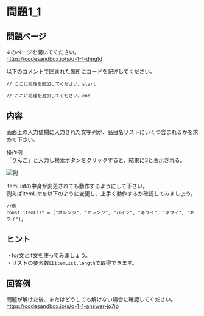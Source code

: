 # 問題1_1


## 問題ページ
↓のページを開いてください。  
https://codesandbox.io/s/q-1-1-dmgtd


以下のコメントで囲まれた箇所にコードを記述してください。

```console
// ここに処理を追加してください。start

// ここに処理を追加してください。end
```


## 内容
画面上の入力値欄に入力された文字列が、品目名リストにいくつ含まれるかを求めて下さい。

操作例  
「りんご」と入力し検索ボタンをクリックすると、結果に3と表示される。

![例](./image1.png)

itemListの中身が変更されても動作するようにして下さい。   
例えばitemListを以下のように変更し、上手く動作するか確認してみましょう。  

```console
//例
const itemList = ["オレンジ", "オレンジ", "パイン", "キウイ", "キウイ", "キウイ"];
```


## ヒント
・for文とif文を使ってみましょう。  
・リストの要素数は```itemList.length```で取得できます。  

## 回答例
問題が解けた後、またはどうしても解けない場合に確認してください。  
https://codesandbox.io/s/q-1-1-answer-jo7ip

